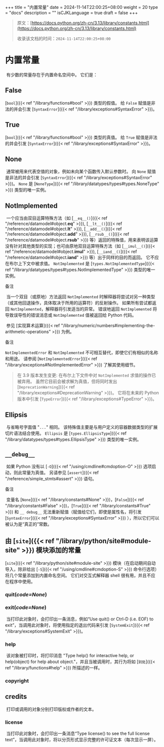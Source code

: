 +++
title = "内置常量"
date = 2024-11-14T22:00:25+08:00
weight = 20
type = "docs"
description = ""
isCJKLanguage = true
draft = false
+++

> 原文：[https://docs.python.org/zh-cn/3.13/library/constants.html](https://docs.python.org/zh-cn/3.13/library/constants.html)
>
> 收录该文档的时间：`2024-11-14T22:00:25+08:00`

# 内置常量

​	有少数的常量存在于内置命名空间中。 它们是：

## **False**

[`bool`]({{< ref "/library/functions#bool" >}}) 类型的假值。 给 `False` 赋值是非法的并会引发 [`SyntaxError`]({{< ref "/library/exceptions#SyntaxError" >}})。

## **True**

[`bool`]({{< ref "/library/functions#bool" >}}) 类型的真值。 给 `True` 赋值是非法的并会引发 [`SyntaxError`]({{< ref "/library/exceptions#SyntaxError" >}})。

## **None**

​	通常被用来代表空值的对象，例如未向某个函数传入默认参数时。 向 `None` 赋值是非法的并会引发 [`SyntaxError`]({{< ref "/library/exceptions#SyntaxError" >}})。 `None` 是 [`NoneType`]({{< ref "/library/datatypes/types#types.NoneType" >}}) 类型的唯一实例。

## **NotImplemented**

​	一个应当由双目运算特殊方法（如 [`__eq__()`]({{< ref "/reference/datamodel#object.__eq__" >}}), [`__lt__()`]({{< ref "/reference/datamodel#object.__lt__" >}}), [`__add__()`]({{< ref "/reference/datamodel#object.__add__" >}}), [`__rsub__()`]({{< ref "/reference/datamodel#object.__rsub__" >}}) 等）返回的特殊值，用来表明该运算没有针对其他类型的实现；也可由原地双目运算特殊方法（如 [`__imul__()`]({{< ref "/reference/datamodel#object.__imul__" >}}), [`__iand__()`]({{< ref "/reference/datamodel#object.__iand__" >}}) 等）出于同样的目的而返回。 它不应在布尔上下文中被求值。 `NotImplemented` 是 [`types.NotImplementedType`]({{< ref "/library/datatypes/types#types.NotImplementedType" >}}) 类型的唯一实例。

​备注
 

​	当一个双目（或原地）方法返回 `NotImplemented` 时解释器将尝试对另一种类型（或其他回退操作，具体取决于所用的运算符）的反射操作。 如果所有尝试都返回 `NotImplemented`，解释器将引发适当的异常。 错误地返回 `NotImplemented` 将导致误导性的错误消息或 `NotImplemented` 值被返回给 Python 代码。

​	参见 [实现算术运算]({{< ref "/library/numeric/numbers#implementing-the-arithmetic-operations" >}}) 为例。

​备注
 

`NotImplementedError` 和 `NotImplemented` 不可相互替代，即使它们有相似的名称和用途。 请参阅 [`NotImplementedError`]({{< ref "/library/exceptions#NotImplementedError" >}}) 了解其使用细节。

> 在 3.9 版本发生变更: 在布尔上下文件中对 `NotImplemented` 求值的操作已被弃用。 虽然它目前会被求解为真值，但将同时发出 [`DeprecationWarning`]({{< ref "/library/exceptions#DeprecationWarning" >}})。 它将在未来的 Python 版本中引发 [`TypeError`]({{< ref "/library/exceptions#TypeError" >}})。

## **Ellipsis**

​	与省略号字面值 "`...`" 相同。 该特殊值主要是与用户定义的容器数据类型的扩展切片语法结合使用。 `Ellipsis` 是 [`types.EllipsisType`]({{< ref "/library/datatypes/types#types.EllipsisType" >}}) 类型的唯一实例。

## `__debug__`

​	如果 Python 没有以 [`-O`]({{< ref "/using/cmdline#cmdoption-O" >}}) 选项启动，则此常量为真值。 另请参见 [`assert`]({{< ref "/reference/simple_stmts#assert" >}}) 语句。

​备注
 

​	变量名 [`None`]({{< ref "/library/constants#None" >}})，[`False`]({{< ref "/library/constants#False" >}})，[`True`]({{< ref "/library/constants#True" >}}) 和 `__ debug__` 无法重新赋值（赋值给它们，即使是属性名，将引发 [`SyntaxError`]({{< ref "/library/exceptions#SyntaxError" >}}) ），所以它们可以被认为是“真正的”常数。



## 由 [`site`]({{< ref "/library/python/site#module-site" >}}) 模块添加的常量

[`site`]({{< ref "/library/python/site#module-site" >}}) 模块（在启动期间自动导入，除非给出 [`-S`]({{< ref "/using/cmdline#cmdoption-S" >}}) 命令行选项）将几个常量添加到内置命名空间。 它们对交互式解释器 shell 很有用，并且不应在程序中使用。

### **quit**(*code=None*)

### **exit**(*code=None*)

​	当打印此对象时，会打印出一条消息，例如“Use quit() or Ctrl-D (i.e. EOF) to exit”，当调用此对象时，将使用指定的退出代码来引发 [`SystemExit`]({{< ref "/library/exceptions#SystemExit" >}})。

### **help**

​	该对象被打印时，将打印消息 "Type help() for interactive help, or help(object) for help about object."，并且当被调用时，其行为将如 [`别处`]({{< ref "/library/functions#help" >}}) 所描述的一样。

### **copyright**

## **credits**

​	打印或调用的对象分别打印版权或作者的文本。

### **license**

​	当打印此对象时，会打印出一条消息“Type license() to see the full license text”，当调用此对象时，将以分页形式显示完整的许可证文本（每次显示一屏）。
